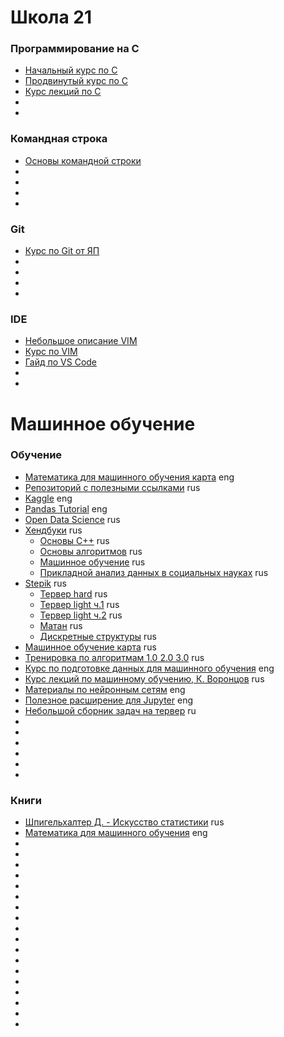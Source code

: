 # Школа 21
### Программирование на C
* [Начальный курс по C](https://stepik.org/course/3078/promo#toc)
* [Продвинутый курс по C](https://stepik.org/course/73618/promo#toc)
* [Курс лекций по C](https://disk.yandex.ru/d/QrItl6GylwoDsA)
* []()
* []()
### Командная строка
* [Основы командной строки](https://ru.hexlet.io/courses/cli-basics)
* []()
* []()
* []()
* []()
### Git
* [Курс по Git от ЯП](https://practicum.yandex.ru/git-basics/?utm_source=telegram&utm_medium=performance&utm_campaign=Telegram_performance_promo_git-basics-it_boooks)
* []()
* []()
* []()
* []()
### IDE
* [Небольшое описание VIM](https://guides.hexlet.io/ru/vim/)
* [Курс по VIM](https://www.youtube.com/playlist?list=PL8hRAtHSjAgZv7WFVDvQzzU-WoL-7jZGJ)
* [Гайд по VS Code](https://www.youtube.com/watch?v=nxCLXMBl4e4)
* []()
* []()
# Машинное обучение
### Обучение
* [Математика для машинного обучения карта](https://maps.joindeltaacademy.com/) eng
* [Репозиторий с полезными ссылками](https://github.com/demidovakatya/vvedenie-mashinnoe-obuchenie) rus
* [Kaggle](https://www.kaggle.com/) eng
* [Pandas Tutorial](https://www.w3schools.com/python/pandas/default.asp) eng
* [Open Data Science](https://ods.ai/) rus
* [Хендбуки](https://academy.yandex.ru/handbook) rus
  * [Основы C++](https://academy.yandex.ru/handbook/cpp) rus
  * [Основы алгоритмов](https://academy.yandex.ru/handbook/algorithms) rus
  * [Машинное обучение](https://academy.yandex.ru/handbook/ml) rus
  * [Прикладной анализ данных в социальных науках](https://academy.yandex.ru/handbook/data-analysis) rus
* [Stepik](https://stepik.org/learn) rus
  * [Тервер hard](https://stepik.org/course/3089/syllabus) rus
  * [Тервер light ч.1](https://stepik.org/course/2911/syllabus) rus
  * [Тервер light ч.2](https://stepik.org/course/3209/syllabus) rus
  * [Матан](https://stepik.org/course/95/syllabus) rus
  * [Дискретные структуры](https://stepik.org/course/83/syllabus) rus
* [Машинное обучение карта](https://vc.ru/u/1389654-machine-learning/596407-roadmap-dlya-izucheniya-machine-learning-2023) rus
* [Тренировка по алгоритмам 1.0 2.0 3.0](https://yandex.ru/yaintern/algorithm-training_1) rus
* [Курс по подготовке данных для машинного обучения](https://www.datacamp.com/courses/preprocessing-for-machine-learning-in-python) eng
* [Курс лекций по машинному обучению, К. Воронцов](http://www.machinelearning.ru/wiki/index.php?title=%D0%9C%D0%B0%D1%88%D0%B8%D0%BD%D0%BD%D0%BE%D0%B5_%D0%BE%D0%B1%D1%83%D1%87%D0%B5%D0%BD%D0%B8%D0%B5_(%D0%BA%D1%83%D1%80%D1%81_%D0%BB%D0%B5%D0%BA%D1%86%D0%B8%D0%B9,_%D0%9A.%D0%92.%D0%92%D0%BE%D1%80%D0%BE%D0%BD%D1%86%D0%BE%D0%B2)) rus
* [Материалы по нейронным сетям](https://cs231n.github.io/) eng
* [Полезное расширение для Jupyter](https://github.com/jupyter-lsp/jupyterlab-lsp) eng
* [Небольшой сборник задач на тервер](http://math-hse.info/a/2013-14/ps-aa/statlecture4.pdf) ru
* []()
* []()
* []()
* []()
* []()
* []()
### Книги
* [Шпигельхалтер Д. - Искусство статистики](https://disk.yandex.ru/i/-bHkrxGTSyS-hA) rus
* [Математика для машинного обучения](https://mml-book.github.io/) eng
* []()
* []()
* []()
* []()
* []()
* []()
* []()
* []()
* []()
* []()
* []()
* []()
* []()
* []()
* []()
* []()
* []()
* []()
